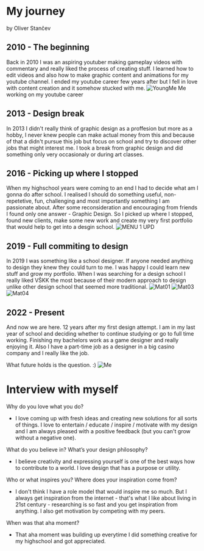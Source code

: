 # My journey
by Oliver Stančev

## 2010 - The beginning
Back in 2010 I was an aspiring youtuber making gameplay videos with commentary and really liked the process of creating stuff. I learned how to edit videos and also how to make graphic content and animations for my youtube channel. I ended my youtube career few years after but I fell in love with content creation and it somehow stucked with me.
![YoungMe](https://user-images.githubusercontent.com/79570724/139725996-410b8e6b-50e9-44ec-8bba-e5f5795ece82.jpg)
Me working on my youtube career

## 2013 - Design break
In 2013 I didn't really think of graphic design as a proffesion but more as a hobby, I never knew people can make actual money from this and because of that a didn't pursue this job but focus on school and try to discover other jobs that might interest me. I took a break from graphic design and did something only very occasionaly or during art classes.
## 2016 - Picking up where I stopped
When my highschool years were coming to an end I had to decide what am I gonna do after school. I realised I should do something useful, non-repetetive, fun, challenging and most importantly something I am passionate about. After some reconsideration and encouraging from friends I found only one answer - Graphic Design. So I picked up where I stopped, found new clients, make some new work and create my very first portfolio that would help to get into a desgin school.
![MENU 1 UPD](https://user-images.githubusercontent.com/79570724/138772376-9452d429-0462-49fc-8c0a-8b8f7647a919.jpg)

## 2019 - Full commiting to design
In 2019 I was something like a school designer. If anyone needed anything to design they knew they could turn to me. I was happy I could learn new stuff and grow my portfolio. When I was searching for a design school I really liked VŠKK the most because of their modern approach to design unlike other design school that seemed more traditional.
![Mat01](https://user-images.githubusercontent.com/79570724/138772750-6822e463-03d1-43f9-9726-a2fec787f250.jpg)
![Mat03](https://user-images.githubusercontent.com/79570724/138772774-13183790-c880-4641-b55f-c89c810de3d2.jpg)
![Mat04](https://user-images.githubusercontent.com/79570724/138772781-f4679116-19d6-48ec-ab4a-32a115dede01.png)
## 2022 - Present
And now we are here. 12 years after my first design attempt. I am in my last year of school and deciding whether to continue studying or go to full time working. Finishing my bachelors work as a game designer and really enjoying it. Also I have a part-time job as a designer in a big casino company and I really like the job.

What future holds is the question. :)
![Me](https://user-images.githubusercontent.com/79570724/139725966-d34eb5e2-d1dc-4e07-b1e4-4401060b20c5.jpg)

# Interview with myself
Why do you love what you do?
- I love coming up with fresh ideas and creating new solutions for all sorts of things. I love to entertain / educate / inspire / motivate with my design and I am always pleased with a positive feedback (but you can't grow without a negative one). 

What do you believe in? What’s your design philosophy?
- I believe creativity and expressing yourself is one of the best ways how to contribute to a world. I love design that has a purpose or utility.

Who or what inspires you? Where does your inspiration come from?
- I don't think I have a role model that would inspire me so much. But I always get inspiration from the internet - that's what I like about living in 21st century - researching is so fast and you get inspiration from anything. I also get motivation by competing with my peers.

When was that aha moment?
- That aha moment was building up everytime I did something creative for my highschool and got appreciated.

